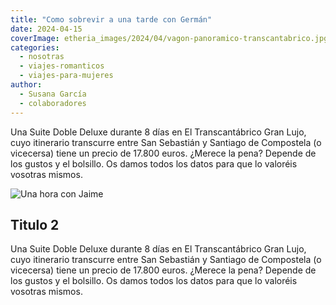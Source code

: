 ```yaml
---
title: "Como sobrevir a una tarde con Germán"
date: 2024-04-15
coverImage: etheria_images/2024/04/vagon-panoramico-transcantabrico.jpg
categories: 
  - nosotras
  - viajes-romanticos
  - viajes-para-mujeres
author:
  - Susana García
  - colaboradores
---
```


Una Suite Doble Deluxe durante 8 días en El Transcantábrico Gran Lujo, cuyo itinerario 
transcurre entre San Sebastián y Santiago de Compostela (o vicecersa) tiene un precio de 
17.800 euros. ¿Merece la pena? Depende de los gustos y el bolsillo. Os damos todos los 
datos para que lo valoréis vosotras mismos. 

![Una hora con Jaime](etheria_images/2024/04/vagon-panoramico-transcantabrico-850x565.jpg)

## Titulo 2

Una Suite Doble Deluxe durante 8 días en El Transcantábrico Gran Lujo, cuyo itinerario 
transcurre entre San Sebastián y Santiago de Compostela (o vicecersa) tiene un precio de 
17.800 euros. ¿Merece la pena? Depende de los gustos y el bolsillo. Os damos todos los 
datos para que lo valoréis vosotras mismos. 

